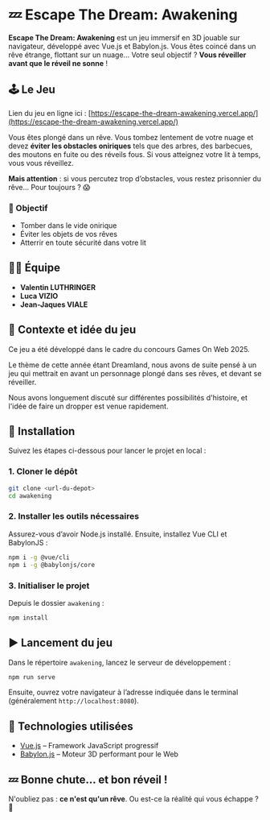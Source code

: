 # 💤 Escape The Dream: Awakening

**Escape The Dream: Awakening** est un jeu immersif en 3D jouable sur navigateur, développé avec Vue.js et Babylon.js. Vous êtes coincé dans un rêve étrange, flottant sur un nuage... Votre seul objectif ? **Vous réveiller avant que le réveil ne sonne** !



## 🕹️ Le Jeu

Lien du jeu en ligne ici : [https://escape-the-dream-awakening.vercel.app/](https://escape-the-dream-awakening.vercel.app/)

Vous êtes plongé dans un rêve. Vous tombez lentement de votre nuage et devez **éviter les obstacles oniriques** tels que des arbres, des barbecues, des moutons en fuite ou des réveils fous. Si vous atteignez votre lit à temps, vous vous réveillez. 

**Mais attention** : si vous percutez trop d’obstacles, vous restez prisonnier du rêve... Pour toujours ? 😱

### 🎯 Objectif
- Tomber dans le vide onirique
- Éviter les objets de vos rêves
- Atterrir en toute sécurité dans votre lit


## 🧑‍💻 Équipe

- **Valentin LUTHRINGER**
- **Luca VIZIO**
- **Jean-Jaques VIALE**

## 🧠 Contexte et idée du jeu

Ce jeu a été développé dans le cadre du concours Games On Web 2025. 

Le thème de cette année étant Dreamland, nous avons de suite pensé à un jeu qui mettrait en avant un personnage plongé dans ses rêves, et devant se réveiller.

Nous avons longuement discuté sur différentes possibilités d'histoire, et l'idée de faire un dropper est venue rapidement. 

## 🚀 Installation

Suivez les étapes ci-dessous pour lancer le projet en local :

### 1. Cloner le dépôt

```bash
git clone <url-du-depot>
cd awakening
```

### 2. Installer les outils nécessaires

Assurez-vous d’avoir Node.js installé. Ensuite, installez Vue CLI et BabylonJS :

```bash
npm i -g @vue/cli
npm i -g @babylonjs/core
```

### 3. Initialiser le projet

Depuis le dossier `awakening` :

```bash
npm install
```

## ▶️ Lancement du jeu

Dans le répertoire `awakening`, lancez le serveur de développement :

```bash
npm run serve
```

Ensuite, ouvrez votre navigateur à l’adresse indiquée dans le terminal (généralement `http://localhost:8080`).

## 🎨 Technologies utilisées

- [Vue.js](https://vuejs.org/) – Framework JavaScript progressif
- [Babylon.js](https://www.babylonjs.com/) – Moteur 3D performant pour le Web

## 💤 Bonne chute... et bon réveil !

N'oubliez pas : **ce n'est qu'un rêve**. Ou est-ce la réalité qui vous échappe ? 🌙
